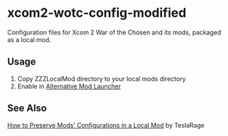 # xcom2-wotc-config-modified
Configuration files for Xcom 2 War of the Chosen and its mods, packaged as a local mod.

## Usage

  1. Copy ZZZLocalMod directory to your local mods directory
  2. Enable in [Alternative Mod Launcher](https://github.com/X2CommunityCore/xcom2-launcher)

## See Also
  [How to Preserve Mods' Configurations in a Local Mod](https://steamcommunity.com/sharedfiles/filedetails/?id=2820842366) by TeslaRage
